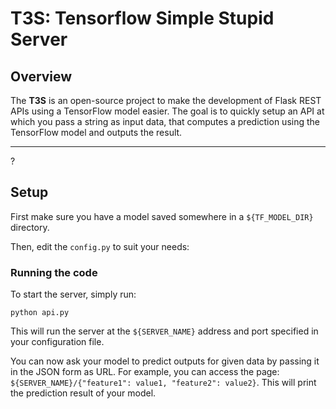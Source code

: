# T3S: Tensorflow Simple Stupid Server
## Overview
The **T3S** is an open-source project to make the development of Flask REST APIs using a TensorFlow model
easier. The goal is to quickly setup an API at which you pass a string as input data, that computes a
prediction using the TensorFlow model and outputs the result.

---

?

## Setup
First make sure you have a model saved somewhere in a `${TF_MODEL_DIR}` directory.

Then, edit the `config.py` to suit your needs:

### Running the code
To start the server, simply run:

```
python api.py
```

This will run the server at the `${SERVER_NAME}` address and port specified in your configuration file.

You can now ask your model to predict outputs for given data by passing it in the JSON form as URL. For
example, you can access the page: `${SERVER_NAME}/{"feature1": value1, "feature2": value2}`.
This will print the prediction result of your model.
